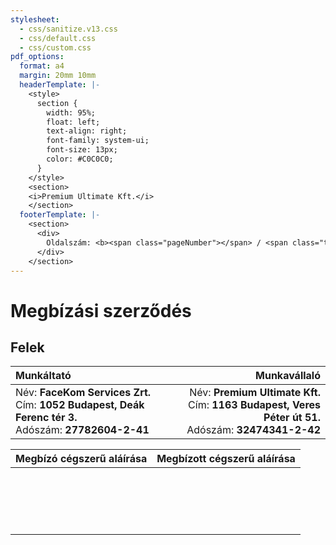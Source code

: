 ```yaml
---
stylesheet:
  - css/sanitize.v13.css
  - css/default.css
  - css/custom.css
pdf_options:
  format: a4
  margin: 20mm 10mm
  headerTemplate: |-
    <style>
      section {
        width: 95%;
        float: left;
        text-align: right;
        font-family: system-ui;
        font-size: 13px;
        color: #C0C0C0;
      }
    </style>
    <section>
    <i>Premium Ultimate Kft.</i>
    </section>
  footerTemplate: |-
    <section>
      <div>
        Oldalszám: <b><span class="pageNumber"></span> / <span class="totalPages"></span></b>
      </div>
    </section>
---
```

# Megbízási szerződés

## Felek
| Munkáltató                                                                                                 |                                                                                               Munkavállaló |
| :--------------------------------------------------------------------------------------------------------- | ---------------------------------------------------------------------------------------------------------: |
| Név: **FaceKom Services Zrt.**<br>Cím: **1052 Budapest, Deák Ferenc tér 3.**<br>Adószám: **27782604-2-41** | Név: **Premium Ultimate Kft.**<br>Cím: **1163 Budapest, Veres Péter út 51.**<br>Adószám: **32474341-2-42** |







| Megbízó cégszerű aláírása                                                          | Megbízott cégszerű aláírása |
| :--------------------------------------------------------------------------------- | --------------------------: |
| <br><br><br><br>&nbsp;&nbsp;&nbsp;&nbsp;&nbsp;&nbsp;&nbsp;&nbsp;&nbsp;&nbsp;&nbsp; |            <br><br><br><br> |

